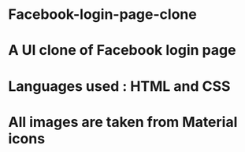 # Facebook-login-page-clone
# A UI clone of Facebook login page 
# Languages used : HTML and CSS 
# All images are taken from Material icons

